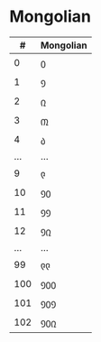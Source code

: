 # Mongolian

| #   | Mongolian |
|-----|-----------|
| 0   | ᠐         |
| 1   | ᠑         |
| 2   | ᠒         |
| 3   | ᠓         |
| 4   | ᠔         |
| …   | …         |
| 9   | ᠙         |
| 10  | ᠑᠐        |
| 11  | ᠑᠑        |
| 12  | ᠑᠒        |
| …   | …         |
| 99  | ᠙᠙        |
| 100 | ᠑᠐᠐       |
| 101 | ᠑᠐᠑       |
| 102 | ᠑᠐᠒       |
